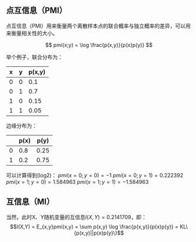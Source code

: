 ## 点互信息（PMI）
点互信息（PMI）用来衡量两个离散样本点的联合概率与独立概率的差异，可以用来衡量相关性的大小。

$$ pmi(x;y) = \log \frac{p(x,y)}{p(x)p(y)} $$

举个例子，联合分布为：

| x | y | p(x,y) |
| --- | --- | --- |
| 0 | 0 | 0.1 |
|0|1|0.7|
|1|0|0.15|
|1|1|0.05|

边缘分布为：

| |p(x)|p(y)|
|---|---|---|
|0|0.8|0.25|
|1|0.2|0.75|

可以计算得到(log2)：
$pmi(x=0;y=0)=−1$
$pmi(x=0;y=1)=0.222392$
$pmi(x=1;y=0)=1.584963$
$pmi(x=1;y=1)=-1.584963$


## 互信息（MI）
当然，此时X、Y随机变量的互信息$I(X,Y) = 0.2141709$，即：
$$I(X,Y) = E_{x,y}pmi(x,y) = \sum p(x,y) \log \frac{p(x,y)}{p(x)p(y)} = KL\{p(x,y)||p(x)p(y)\}$$
